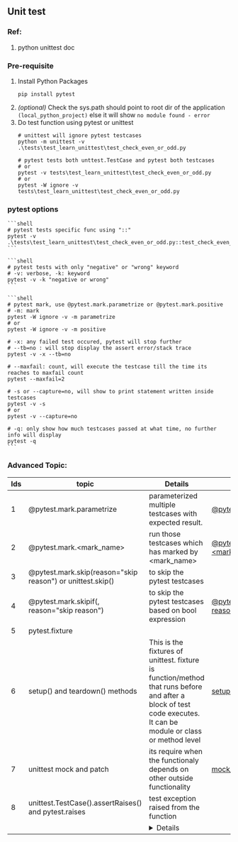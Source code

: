 ## Unit test

### Ref:
1. python unittest doc
   

### Pre-requisite
1. Install Python Packages
	```shell
	pip install pytest 
	```
2. *(optional)* Check the sys.path should point to root dir of the application `(local_python_project)` else
   it will show `no module found - error`
3. Do test function using pytest or unittest
	```shell
	# unittest will ignore pytest testcases 
	python -m unittest -v .\tests\test_learn_unittest\test_check_even_or_odd.py

	# pytest tests both unttest.TestCase and pytest both testcases
	# or
	pytest -v tests\test_learn_unittest\test_check_even_or_odd.py
	# or 
	pytest -W ignore -v tests\test_learn_unittest\test_check_even_or_odd.py
	```

### pytest options
    ```shell
    # pytest tests specific func using "::"
    pytest -v .\tests\test_learn_unittest\test_check_even_or_odd.py::test_check_even_or_odd
    ```

    ```shell
    # pytest tests with only "negative" or "wrong" keyword
    # -v: verbose, -k: keyword
    pytest -v -k "negative or wrong"
    ```

	```shell
	# pytest mark, use @pytest.mark.parametrize or @pytest.mark.positive
	# -m: mark
	pytest -W ignore -v -m parametrize
	# or
	pytest -W ignore -v -m positive

	# -x: any failed test occured, pytest will stop further
	# --tb=no : will stop display the assert error/stack trace
	pytest -v -x --tb=no

	# --maxfail: count, will execute the testcase till the time its reaches to maxfail count
	pytest --maxfail=2

	# -s or --capture=no, will show to print statement written inside testcases
	pytest -v -s 
	# or 
	pytest -v --capture=no

	# -q: only show how much testcases passed at what time, no further info will display
	pytest -q
	```
   
### Advanced Topic:
Ids | topic | Details | Remarks
--- | ----- | ------- | -------
1 | @pytest.mark.parametrize | parameterized multiple testcases with expected result. | [@pytest.mark.parametrize](tests/test_learn_unittest/test_check_even_or_odd.py)
2 | @pytest.mark.<mark_name> | run those testcases which has marked by <mark_name> | [@pytest.mark.<mark_name>](tests/test_learn_unittest/test_check_even_or_odd.py)
3 | @pytest.mark.skip(reason="skip reason") or unittest.skip() | to skip the pytest testcases | 
4 | @pytest.mark.skipif(<bool expression>, reason="skip reason") | to skip the pytest testcases based on bool expression | [@pytest.mark.skipif(<bool expression>, reason="skip reason")](tests/test_learn_unittest/test_check_even_or_odd.py)
5 | pytest.fixture | |
6 | setup() and teardown() methods | This is the fixtures of unittest. fixture is function/method that runs before and after a block of test code executes. It can be module or class or method level | [setup() and teardown()](learn_unittest/check_jsondata_file.py)
7 | unittest mock and patch | its require when the functionaly depends on other outside functionality | [mock_&_patch](tests/test_learn_unittest/test_check_api_for_mocking.py)
8 | unittest.TestCase().assertRaises() and pytest.raises | test exception raised from the function |
<ids> | <topic> | <details> | <remarks>
